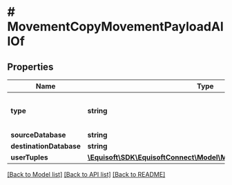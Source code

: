 # # MovementCopyMovementPayloadAllOf

## Properties

Name | Type | Description | Notes
------------ | ------------- | ------------- | -------------
**type** | **string** |  | [optional] [default to 'COPY']
**sourceDatabase** | **string** |  | [optional]
**destinationDatabase** | **string** |  | [optional]
**userTuples** | [**\Equisoft\SDK\EquisoftConnect\Model\MovementUserTuplePayload[]**](MovementUserTuplePayload.md) |  | [optional]

[[Back to Model list]](../../README.md#models) [[Back to API list]](../../README.md#endpoints) [[Back to README]](../../README.md)
